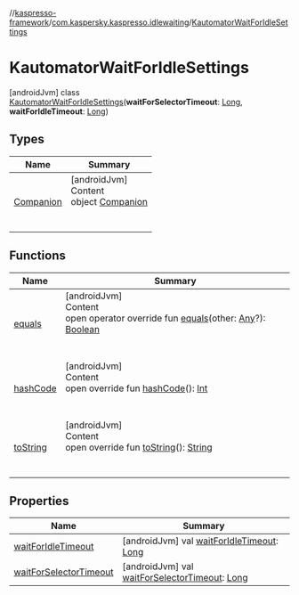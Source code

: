 //[kaspresso-framework](../../index.md)/[com.kaspersky.kaspresso.idlewaiting](../index.md)/[KautomatorWaitForIdleSettings](index.md)



# KautomatorWaitForIdleSettings  
 [androidJvm] class [KautomatorWaitForIdleSettings](index.md)(**waitForSelectorTimeout**: [Long](https://kotlinlang.org/api/latest/jvm/stdlib/kotlin/-long/index.html), **waitForIdleTimeout**: [Long](https://kotlinlang.org/api/latest/jvm/stdlib/kotlin/-long/index.html))   


## Types  
  
|  Name|  Summary| 
|---|---|
| [Companion](-companion/index.md)| [androidJvm]  <br>Content  <br>object [Companion](-companion/index.md)  <br><br><br>


## Functions  
  
|  Name|  Summary| 
|---|---|
| [equals](https://kotlinlang.org/api/latest/jvm/stdlib/kotlin/-any/equals.html)| [androidJvm]  <br>Content  <br>open operator override fun [equals](https://kotlinlang.org/api/latest/jvm/stdlib/kotlin/-any/equals.html)(other: [Any](https://kotlinlang.org/api/latest/jvm/stdlib/kotlin/-any/index.html)?): [Boolean](https://kotlinlang.org/api/latest/jvm/stdlib/kotlin/-boolean/index.html)  <br><br><br>
| [hashCode](https://kotlinlang.org/api/latest/jvm/stdlib/kotlin/-any/hash-code.html)| [androidJvm]  <br>Content  <br>open override fun [hashCode](https://kotlinlang.org/api/latest/jvm/stdlib/kotlin/-any/hash-code.html)(): [Int](https://kotlinlang.org/api/latest/jvm/stdlib/kotlin/-int/index.html)  <br><br><br>
| [toString](https://kotlinlang.org/api/latest/jvm/stdlib/kotlin/-any/to-string.html)| [androidJvm]  <br>Content  <br>open override fun [toString](https://kotlinlang.org/api/latest/jvm/stdlib/kotlin/-any/to-string.html)(): [String](https://kotlinlang.org/api/latest/jvm/stdlib/kotlin/-string/index.html)  <br><br><br>


## Properties  
  
|  Name|  Summary| 
|---|---|
| [waitForIdleTimeout](index.md#com.kaspersky.kaspresso.idlewaiting/KautomatorWaitForIdleSettings/waitForIdleTimeout/#/PointingToDeclaration/)|  [androidJvm] val [waitForIdleTimeout](index.md#com.kaspersky.kaspresso.idlewaiting/KautomatorWaitForIdleSettings/waitForIdleTimeout/#/PointingToDeclaration/): [Long](https://kotlinlang.org/api/latest/jvm/stdlib/kotlin/-long/index.html)   <br>
| [waitForSelectorTimeout](index.md#com.kaspersky.kaspresso.idlewaiting/KautomatorWaitForIdleSettings/waitForSelectorTimeout/#/PointingToDeclaration/)|  [androidJvm] val [waitForSelectorTimeout](index.md#com.kaspersky.kaspresso.idlewaiting/KautomatorWaitForIdleSettings/waitForSelectorTimeout/#/PointingToDeclaration/): [Long](https://kotlinlang.org/api/latest/jvm/stdlib/kotlin/-long/index.html)   <br>

